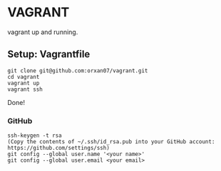 VAGRANT
================================

vagrant up and running.

## Setup: Vagrantfile

```
git clone git@github.com:orxan07/vagrant.git
cd vagrant
vagrant up
vagrant ssh
```

Done! 


### GitHub

```
ssh-keygen -t rsa
(Copy the contents of ~/.ssh/id_rsa.pub into your GitHub account: https://github.com/settings/ssh)
git config --global user.name '<your name>'
git config --global user.email <your email>
```
